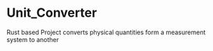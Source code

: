 # Unit_Converter
Rust based Project  converts physical quantities form a measurement system to another   
